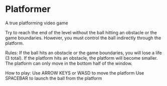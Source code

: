 # Platformer
A true platforming video game

Try to reach the end of the level without the ball hitting an obstacle or the game boundaries.
However, you must control the ball indirectly through the platform.

Rules:
If the ball hits an obstacle or the game boundaries, you will lose a life (3 total).
If the platform hits an obstacle, the platform will become smaller.
The platform can only move in the bottom half of the window.

How to play:
Use ARROW KEYS or WASD to move the platform
Use SPACEBAR to launch the ball from the platform
